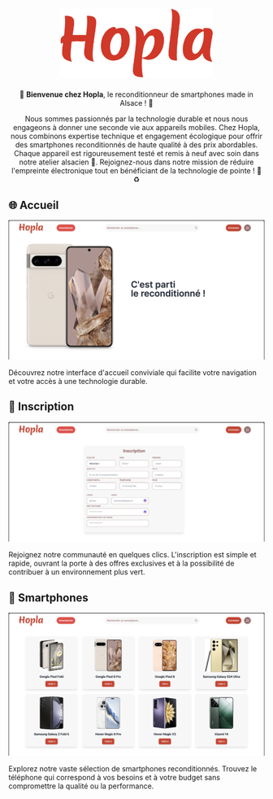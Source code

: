 <h1 align="center">
  <img src='./assets/hopla_bg.png' alt='Hopla - Reconditionneur de smartphones made in Alsace' width='300px'>
</h1>
<p align="center">
  📱 <strong>Bienvenue chez Hopla</strong>, le reconditionneur de smartphones made in Alsace ! 🌿
</p>
<p align="center">
Nous sommes passionnés par la technologie durable et nous nous engageons à donner une seconde vie aux appareils mobiles. Chez Hopla, nous combinons expertise technique et engagement écologique pour offrir des smartphones reconditionnés de haute qualité à des prix abordables. Chaque appareil est rigoureusement testé et remis à neuf avec soin dans notre atelier alsacien 🏡. Rejoignez-nous dans notre mission de réduire l'empreinte électronique tout en bénéficiant de la technologie de pointe ! 💪♻️
</p>

## 🌐 Accueil

<p align="center">
  <img src='./assets/home.png' alt='Accueil Hopla'>
</p>
Découvrez notre interface d'accueil conviviale qui facilite votre navigation et votre accès à une technologie durable.

## 📝 Inscription

<p align="center">
  <img src='./assets/inscription.png' alt='Inscription chez Hopla'>
</p>
Rejoignez notre communauté en quelques clics. L'inscription est simple et rapide, ouvrant la porte à des offres exclusives et à la possibilité de contribuer à un environnement plus vert.

## 📱 Smartphones

<p align="center">
  <img src='./assets/smartphones.png' alt='Sélection de smartphones chez Hopla'>
</p>
Explorez notre vaste sélection de smartphones reconditionnés. Trouvez le téléphone qui correspond à vos besoins et à votre budget sans compromettre la qualité ou la performance.
